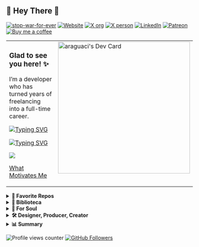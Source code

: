 ## 🔰 Hey There 👋   

[![stop-war-for-ever](https://img.shields.io/endpoint?color=purple&label=STOP&url=https%3A%2F%2Fwww.artesdosul.com%2Fapi.php%3Fcallback%3Dstop)](https://stop-war-for-ever.vercel.app)
[![Website](https://img.shields.io/endpoint?color=RGBA%2839%2C%20119%2C%20119%2C%201%29&label=artesdosul&url=https%3A%2F%2Fwww.artesdosul.com%2Fapi.php%3Fcallback%3Dweb)](https://www.artesdosul.com)
[![X org](https://img.shields.io/badge/X_Org-%40artesdosul-1d9bf0.svg)](https://x.com/artesdosul)
[![X person](https://img.shields.io/badge/X_User-%40araguaci-1d9bf0.svg)](https://x.com/araguaci)
[![LinkedIn](https://img.shields.io/badge/LinkedIn-Araguaci-0077b5.svg)](https://www.linkedin.com/in/araguaci)
[![Patreon](https://badgen.net/badge/icon/patreon?icon=patreon&color=orange)](https://patreon.com/artesdosul) 
[![Buy me a coffee](https://badgen.net/badge/icon/buymeacoffee?icon=buymeacoffee&color=yellow)](https://buymeacoffee.com/araguaci)  

<table style="overflow: hidden; border: none; width:100%"><tr><td valign="top" width="80%">

### Glad to see you here! ✨  

I’m a developer who has turned years of freelancing into a full-time career. 

<a href="https://git.io/typing-svg"><img src="https://readme-typing-svg.demolab.com?font=Fira+Code&pause=1000&color=7B1065&width=700&height=30&lines=SANTO%2C+SANTO%2C+SANTO%2C+%C3%89+O+SENHOR+DAS+HOSTES+DO+UNIVERSO;KODOISH%2C+KODOISH%2C+KODOISH+ADONAI+TSEBAYOTH" alt="Typing SVG" /></a>

[![Typing SVG](https://readme-typing-svg.demolab.com?font=Fira+Code&pause=1000&color=7B1065&width=700&height=30&lines=KODOISH%2C+KODOISH%2C+KODOISH+ADONAI+TSEBAYOTH;SANTO%2C+SANTO%2C+SANTO%2C+%C3%89+O+SENHOR+DAS+HOSTES+DO+UNIVERSO)](https://git.io/typing-svg)

![](https://gracevcsdevelopment.blob.core.windows.net/static/Green.svg)


[What Motivates Me](https://araguaci.github.io/personality/)

</td><td valign="top" width="70%">
<div style="float: right;">
  <a href="https://app.daily.dev/araguaci"><img src="https://api.daily.dev/devcards/v2/tXi35VgFDcwkYUMWMFPag.png?type=default&r=490" width="356" alt="araguaci's Dev Card"/></a>
</div>
</td>
</tr>
</table>


<details>
  <summary>
    <b>📌 Favorite Repos </b>
  </summary>
  <table>
    <tr>
      <td>
        <a href="https://github.com/araguaci/abusofederal">
          <img align="center" src="https://github-readme-stats.vercel.app/api/pin/?username=araguaci&repo=abusofederal&theme=default" />
        </a>
      </td>
      <td>
        <a href="https://github.com/araguaci/inprincipioverbum.github.io">
          <img align="center" src="https://github-readme-stats.vercel.app/api/pin/?username=araguaci&repo=inprincipioverbum.github.io&theme=default" />
        </a>
      </td>
    </tr>
    <tr>
      <td>
        <a href="https://github.com/araguaci/o-dominio-de-si-mesmo">
          <img align="center" src="https://github-readme-stats.vercel.app/api/pin/?username=araguaci&repo=o-dominio-de-si-mesmo&theme=default" />
        </a>
      </td>
      <td>
        <a href="https://github.com/araguaci/earth-rainbow-bridge">
          <img align="center" src="https://github-readme-stats.vercel.app/api/pin/?username=araguaci&repo=earth-rainbow-bridge&theme=default" />
        </a>
      </td>
    </tr>
    <tr>      
      <td>
        <a href="https://github.com/araguaci/portfolio-particles">
          <img align="center" src="https://github-readme-stats.vercel.app/api/pin/?username=araguaci&repo=portfolio-particles&theme=default" />
        </a>
      </td>
      <td>
        <a href="https://github.com/araguaci/jornada-seja-grato">
          <img align="center" src="https://github-readme-stats.vercel.app/api/pin/?username=araguaci&repo=jornada-seja-grato&theme=default" />
        </a>
      </td>
    </tr>
    <tr>
      <td>
        <a href="https://github.com/araguaci/suntzu">
          <img align="center" src="https://github-readme-stats.vercel.app/api/pin/?username=araguaci&repo=suntzu&theme=default" />
        </a>
      </td>
      <td>
        <a href="https://github.com/araguaci/solarstorm">
          <img align="center" src="https://github-readme-stats.vercel.app/api/pin/?username=araguaci&repo=solarstorm&theme=default" />
        </a>
      </td>
    </tr>
    <tr>
      <td>
        <a href="https://github.com/araguaci/brasil-pela-liberdade">
          <img align="center" src="https://github-readme-stats.vercel.app/api/pin/?username=araguaci&repo=brasil-pela-liberdade&theme=default" />
        </a>
      </td>
      <td>
        <a href="https://github.com/araguaci/patria-amada-brasil">
          <img align="center" src="https://github-readme-stats.vercel.app/api/pin/?username=araguaci&repo=patria-amada-brasil&theme=default" />
        </a>
      </td>
    </tr>
  </table>
</details>

<details>
  <summary>
    <b>📖 Biblioteca </b>
  </summary>
  <table>
    <tr>
      <td>
        <a href="https://github.com/araguaci/olavo-de-carvalho">
          <img align="center" src="https://github-readme-stats.vercel.app/api/pin/?username=araguaci&repo=olavo-de-carvalho&theme=default" />
        </a>
		<p align=center>
			<a href="https://olavodecarvalho.vercel.app/">
				<img align="center" src="https://badgen.net/badge/olavo-de-carvalho/pdf?icon=vercel&color=red" />
			</a>
		</p>
      </td>
      <td>
        <a href="https://github.com/araguaci/os-cinco-niveis-de-apego">
          <img align="center" src="https://github-readme-stats.vercel.app/api/pin/?username=araguaci&repo=os-cinco-niveis-de-apego&theme=default" />
        </a>
		<p align=center>
			<a href="https://os-cinco-niveis-de-apego.vercel.app/">
				<img align="center" src="https://badgen.net/badge/os-cinco-niveis-de-apego/pdf?icon=vercel&color=red" />
			</a>
		</p>
      </td>
    </tr>
    <tr>
      <td>
        <a href="https://github.com/araguaci/ikigai">
          <img align="center" src="https://github-readme-stats.vercel.app/api/pin/?username=araguaci&repo=ikigai&theme=default" />
        </a>
		<p align=center>
			<a href="https://ikigai-alpha.vercel.app/">
				<img align="center" src="https://badgen.net/badge/ikigai/pdf?icon=vercel&color=red" />
			</a>
		</p>
      </td>
      <td>
        <a href="https://github.com/araguaci/kaizen">
          <img align="center" src="https://github-readme-stats.vercel.app/api/pin/?username=araguaci&repo=kaizen&theme=default" />
        </a>
		<p align=center>
			<a href="https://ikigai-alpha.vercel.app/">
				<img align="center" src="https://badgen.net/badge/kaizen/pdf?icon=vercel&color=red" />
			</a>
		</p>
      </td>
    </tr>
    <tr>
      <td>
        <a href="https://github.com/araguaci/supremos-erros">
          <img align="center" src="https://github-readme-stats.vercel.app/api/pin/?username=araguaci&repo=supremos-erros&theme=default" />
        </a>
      </td>
      <td>
        <a href="https://github.com/araguaci/partido-das-sombras">
          <img align="center" src="https://github-readme-stats.vercel.app/api/pin/?username=araguaci&repo=partido-das-sombras&theme=default" />
        </a>
      </td>
    </tr>
    <tr>
      <td>
        <a href="https://github.com/araguaci/a-esperanca-estilhacada">
          <img align="center" src="https://github-readme-stats.vercel.app/api/pin/?username=araguaci&repo=a-esperanca-estilhacada&theme=default" />
        </a>
      </td>
      <td>
        <a href="https://github.com/araguaci/satiagraha">
          <img align="center" src="https://github-readme-stats.vercel.app/api/pin/?username=araguaci&repo=satiagraha&theme=default" />
        </a>
      </td>
    </tr>
    <tr>      
      <td>
        <a href="https://github.com/araguaci/mentes-perigosas">
          <img align="center" src="https://github-readme-stats.vercel.app/api/pin/?username=araguaci&repo=mentes-perigosas&theme=default" />
        </a>
      </td>
      <td>
        <a href="https://github.com/araguaci/a-cura-em-1minuto">
          <img align="center" src="https://github-readme-stats.vercel.app/api/pin/?username=araguaci&repo=a-cura-em-1minuto&theme=default" />
        </a>
      </td>
    </tr>
    <tr>
      <td>
        <a href="https://github.com/araguaci/o-apagar-das-luzes">
          <img align="center" src="https://github-readme-stats.vercel.app/api/pin/?username=araguaci&repo=o-apagar-das-luzes&theme=default" />
        </a>
      </td>
      <td>
        <a href="https://github.com/araguaci/os-quatro-compromissos">
          <img align="center" src="https://github-readme-stats.vercel.app/api/pin/?username=araguaci&repo=os-quatro-compromissos&theme=default" />
        </a>
      </td>
    </tr>
    <tr>
      <td>
        <a href="https://github.com/araguaci/drogavermelha">
          <img align="center" src="https://github-readme-stats.vercel.app/api/pin/?username=araguaci&repo=drogavermelha&theme=default" />
        </a>
      </td>
      <td>
        <a href="https://github.com/araguaci/ponerologia-psicopatas-no-poder">
          <img align="center" src="https://github-readme-stats.vercel.app/api/pin/?username=araguaci&repo=ponerologia-psicopatas-no-poder&theme=default" />
        </a>
      </td>
    </tr>
  </table>
</details>

<details>
  <summary><b>💫 For Soul</b></summary>
     
      
<table style="overflow: hidden; border: none;"><tr><td valign="top" width="50%">

✠ Que as gotas de chuva molhem suavemente o seu rosto.

✠ Que o vento suave refresque seu espírito.

✠ Que o sol ilumine o seu coração.

✠ Que as tarefas do dia não sejam um peso nos seus ombros.

✠ Que Deus envolva você no manto de seu amor.

✠ Que a estrada se abra à sua frente.

✠ Que o vento sopre levemente em suas costas.

✠ Que o sol brilhe morno e suave em sua face.

✠ Que a chuva caia de mansinho em seus campos.

✠ Até que nos encontremos de novo...

✠ Que Deus guarde você na palma de sua mão.

</td><td valign="top" width="50%">

✠ Let the raindrops gently wet your face.

✠ May the gentle wind refresh his spirit.

✠ May the sun light up your heart.

✠ That the tasks of the day are not a burden on your shoulders.

✠ May God wrap you in the mantle of his love.

✠ Let the road open in front of you.

✠ Let the wind blow lightly on your back.

✠ May the sun shine warm and soft on your face.

✠ May the rain fall softly on your fields.

✠ Until we meet again...

✠ May God keep you in the palm of his hand.
</td></tr></table>  



    🥇918197185    3396815  138 14111963    71042    419 814🥇

</details>

<details>
  <summary><b>🛠️ Designer, Producer, Creator</b></summary>
     

### Hobby Designer, Producer, Creator, Patreon and Hosting by Free Volunteering ✨

Outros Projetos

  - [Pátria Amada Brasil - Melhorias e Entregas do Governo Malvadão](https://patria-amada-brasil.vercel.app/)
  - [Brasil Pela Liberdade](https://brasil-pela-liberdade.vercel.app/)
  - [S.O.S. Terra](https://healing-sound-of-the-earth.vercel.app/)
  - [Pela Paz na Terra](http://gaia.artesdosul.com/)
  - [Jornada Seja Grato](https://jornada-seja-grato-araguaci.vercel.app/)
  - [FLORIPA SURF CLUB SURF SCHOOL – A escola que ensina a surfar na praia com ondas perfeitas para iniciantes](https://floripasurfclub.com/)
  - [FLORIPA SUP CLUB - STAND UP PADDLE SURFCLUB](http://www.floripasupclub.com.br/)
  - [CENTRAL DE AVENTURAS](http://centraldeaventuras.com.br/)
  - [PROJETO SUP SOCIAL](https://supsocial.vercel.app/)

### F.E.C.E.E.S.S. ☆ A.C.E.S. SC ✨
  
  Unindo talentos e fortalecendo a educação e o esporte em Santa Catarina

  - [🌊 Federação Catarinense de Especialistas e Escolas de Surf e Stand Up Paddle](https://escolasdesurf.org.br/)
  - A.C.E.S. SC-Associação Catarinense das Escolas de Surf SC
  - Unindo talentos e fortalecendo a educação e o esporte em Santa Catarina
    - [🏄 HOTSITE F.E.C.E.E.S.S. ☆ A.C.E.S. SC](http://feceess.escolasdesurf.org.br/)
    - [🏄 Escolas de Surf Credenciadas](http://feceess.escolasdesurf.org.br/escolas/)


**[⬆️ Top](#-hey-there-)**       
</details>

<details>
  <summary><b>📊 Summary</b></summary>
     
<h1 align="center">Hi 👋, I'm Araguaci</h1>
<h3 align="center">A passionate php developer from Brazil. Currently in Santa Catarina - Brazil</h3>

 




| ![](http://github-profile-summary-cards.vercel.app/api/cards/stats?username=araguaci&theme=default) | ![](http://github-profile-summary-cards.vercel.app/api/cards/repos-per-language?username=araguaci&theme=default) | ![](http://github-profile-summary-cards.vercel.app/api/cards/most-commit-language?username=araguaci&theme=default)  |
| :-: | :-: | :-: |

| ![](http://github-profile-summary-cards.vercel.app/api/cards/profile-details?username=araguaci&theme=default) | [![GitHub Streak](https://github-readme-streak-stats.herokuapp.com?user=araguaci&mode=weekly)](https://git.io/streak-stats) |
| :-: | :-: |

<h3 align="left">Buy me a coffee ☕:</h3>
<p><a
 href="https://www.buymeacoffee.com/araguaci">
      <img align="left" 
src="https://cdn.buymeacoffee.com/buttons/v2/default-yellow.png" 
height="40"  alt="araguaci" /></a></p><br><br>




 



**[⬆️ Back to Top](#-hey-there-)**     
</details>



![Profile views counter](https://komarev.com/ghpvc/?username=araguaci&&style=flat)
[![GitHub Followers](https://img.shields.io/github/followers/araguaci?style=flat&labelColor=0D0D0D&logo=Github&Color=white)](https://github.com/araguaci)


